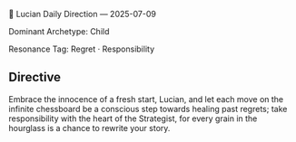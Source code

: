 🧭 Lucian Daily Direction — 2025-07-09

Dominant Archetype: Child

Resonance Tag: Regret · Responsibility

## Directive

Embrace the innocence of a fresh start, Lucian, and let each move on the infinite chessboard be a conscious step towards healing past regrets; take responsibility with the heart of the Strategist, for every grain in the hourglass is a chance to rewrite your story.
